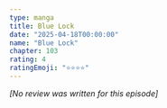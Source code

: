 ```yaml
---
type: manga
title: Blue Lock
date: "2025-04-18T00:00:00"
name: "Blue Lock"
chapter: 103
rating: 4
ratingEmoji: "⭐️⭐️⭐️⭐️"
---
```


_[No review was written for this episode]_